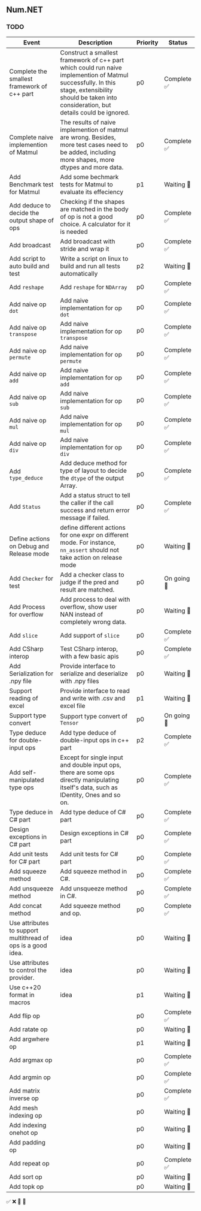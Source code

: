 ## Num.NET

### TODO

| Event | Description | Priority | Status |
| ----- | --------------| --- | ----- |
| Complete the smallest framework of c++ part | Construct a smallest framework of c++ part which could run naive implemention of Matmul successfully. In this stage, extensibility should be taken into consideration, but details could be ignored. | p0 | Complete ✅ |
| Complete naive implemention of Matmul | The results of naive implemention of matmul are wrong. Besides, more test cases need to be added, including more shapes, more dtypes and more data. | p0 | Complete ✅ |
| Add Benchmark test for Matmul | Add some bechmark tests for Matmul to evaluate its effeciency | p1 | Waiting 🔵 |
| Add deduce to decide the output shape of ops | Checking if the shapes are matched in the body of op is not a good choice. A calculator for it is needed | p0 | Complete ✅ |
| Add broadcast | Add broadcast with stride and wrap it | p0 | Complete ✅ |
| Add script to auto build and test | Write a script on linux to build and run all tests automatically | p2 | Waiting 🔵 |
| Add ```reshape``` | Add ```reshape``` for ```NDArray``` | p0 | Complete ✅ |
| Add naive op ```dot``` | Add naive implementation for op ```dot``` | p0 | Complete ✅ |
| Add naive op ```transpose``` | Add naive implementation for op ```transpose``` | p0 | Complete ✅ |
| Add naive op ```permute``` | Add naive implementation for op ```permute``` | p0 | Complete ✅ |
| Add naive op ```add``` | Add naive implementation for op ```add``` | p0 | Complete ✅ |
| Add naive op ```sub``` | Add naive implementation for op ```sub``` | p0 | Complete ✅ |
| Add naive op ```mul``` | Add naive implementation for op ```mul``` | p0 | Complete ✅ |
| Add naive op ```div``` | Add naive implementation for op ```div``` | p0 | Complete ✅ |
| Add ```type_deduce``` | Add deduce method for type of layout to decide the ```dtype``` of the output Array. | p0 | Complete ✅ |
| Add ```Status``` | Add a status struct to tell the caller if the call success and return error message if failed. | p0 | Complete ✅ |
| Define actions on Debug and Release mode | define different actions for one expr on different mode. For instance, ```nn_assert``` should not take action on release mode | p0 | Waiting 🔵 |
| Add ```Checker``` for test | Add a checker class to judge if the pred and result are matched. | p0 | On going 🚀 |
| Add Process for overflow | Add process to deal with overflow, show user NAN instead of completely wrong data. | p0 | Waiting 🔵 |
| Add ```slice``` | Add support of ```slice``` | p0 | Complete ✅ |
| Add CSharp interop | Test CSharp interop, with a few basic apis | p0 | Complete ✅ |
| Add Serialization for .npy file | Provide interface to serialize and deserialize with .npy files | p0 | Waiting 🔵 |
| Support reading of excel | Provide interface to read and write with .csv and excel file | p1 | Waiting 🔵 |
| Support type convert | Support type convert of ```Tensor``` | p0 | On going 🚀 |
| Type deduce for double-input ops | Add type deduce of double-input ops in c++ part | p2 | Complete ✅ |
| Add self-manipulated type ops | Except for single input and double input ops, there are some ops directly manipulating itself's data, such as IDentity, Ones and so on. | p0 | Complete ✅ |
| Type deduce in C# part | Add type deduce of C# part | p0 | Complete ✅ |
| Design exceptions in C# part | Design exceptions in C# part | p0 | Complete ✅ |
| Add unit tests for C# part | Add unit tests for C# part | p0 | Complete ✅ |
| Add squeeze method | Add squeeze method in C#. | p0 | Complete ✅ |
| Add unsqueeze method | Add unsqueeze method in C#. | p0 | Complete ✅ |
| Add concat method | Add squeeze method and op. | p0 | Complete ✅ |
| Use attributes to support multithread of ops is a good idea. | idea | p0 | Waiting 🔵 |
| Use attributes to control the provider. | idea | p0 | Waiting 🔵 |
| Use c++20 format in macros   | idea | p1 | Waiting 🔵 |
| Add flip op |  | p0 | Complete ✅ |
| Add ratate op |  | p0 | Waiting 🔵 |
| Add argwhere op |  | p1 | Waiting 🔵 |
| Add argmax op |  | p0 | Complete ✅ |
| Add argmin op |  | p0 | Complete ✅ |
| Add matrix inverse op |  | p0 | Complete ✅ |
| Add mesh indexing op |  | p0 | Waiting 🔵 |
| Add indexing onehot op |  | p0 | Waiting 🔵 |
| Add padding op |  | p0 | Waiting 🔵 |
| Add repeat op |  | p0 | Complete ✅ |
| Add sort op |  | p0 | Waiting 🔵 |
| Add topk op |  | p0 | Waiting 🔵 |


✅   ❌   🚀   🔵

